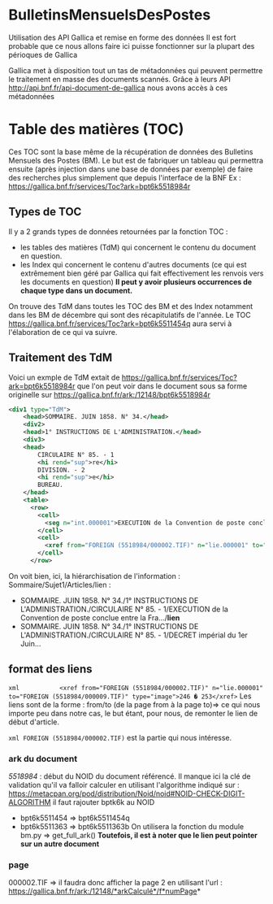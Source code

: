 # BulletinsMensuelsDesPostes
Utilisation des API Gallica et remise en forme des données
Il est fort probable que ce nous allons faire ici puisse fonctionner sur la plupart des périoques de Gallica

Gallica met à disposition tout un tas de métadonnées qui peuvent permettre le traitement en masse des documents scannés.
Grâce à leurs API http://api.bnf.fr/api-document-de-gallica nous avons accès à ces métadonnées

# Table des matières (TOC)
Ces TOC sont la base même de la récupération de données des Bulletins Mensuels des Postes (BM).
Le but est de fabriquer un tableau qui permettra ensuite (après injection dans une base de données par exemple) de faire des recherches plus simplement que depuis l'interface de la BNF
Ex : https://gallica.bnf.fr/services/Toc?ark=bpt6k5518984r

## Types de TOC
Il y a 2 grands types de données retournées par la fonction TOC :
* les tables des matières (TdM) qui concernent le contenu du document en question.
* les Index qui concernent le contenu d'autres documents (ce qui est extrêmement bien géré par Gallica qui fait effectivement les renvois vers les documents en question)
**Il peut y avoir plusieurs occurrences de chaque type dans un document.**

On trouve des TdM dans toutes les TOC des BM et des Index notamment dans les BM de décembre qui sont des récapitulatifs de l'année.
Le TOC https://gallica.bnf.fr/services/Toc?ark=bpt6k5511454q aura servi à l'élaboration de ce qui va suivre.

## Traitement des TdM
Voici un exmple de TdM extait de https://gallica.bnf.fr/services/Toc?ark=bpt6k5518984r que l'on peut voir dans le document sous sa forme originelle sur https://gallica.bnf.fr/ark:/12148/bpt6k5518984r
```xml
<div1 type="TdM">
    <head>SOMMAIRE. JUIN 1858. N° 34.</head>
    <div2>
    <head>1° INSTRUCTIONS DE L'ADMINISTRATION.</head>
    <div3>
    <head>
        CIRCULAIRE N° 85. - 1
        <hi rend="sup">re</hi>
        DIVISION. - 2
        <hi rend="sup">e</hi>
        BUREAU.
    </head>
    <table>
      <row>
        <cell>
          <seg n="int.000001">EXECUTION de la Convention de poste conclue entre la France et la Bavi�re, le 19 mars 1858. - Notification d'un d�cret pour l'ex�cution de cette Convention. - Instructions � ce sujet</seg>
        </cell>
        <cell>
          <xref from="FOREIGN (5518984/000002.TIF)" n="lie.000001" to="FOREIGN (5518984/000009.TIF)" type="image">246 � 253</xref>
        </cell>
      </row>
```
On voit bien, ici, la hiérarchisation de l'information :
Sommaire/Sujet1/Articles/lien :
* SOMMAIRE. JUIN 1858. N° 34./1° INSTRUCTIONS DE L'ADMINISTRATION./CIRCULAIRE N° 85. - 1/EXECUTION de la Convention de poste conclue entre la Fra.../**lien**
* SOMMAIRE. JUIN 1858. N° 34./1° INSTRUCTIONS DE L'ADMINISTRATION./CIRCULAIRE N° 85. - 1/DECRET impérial du 1er Juin...

## format des liens
```xml           <xref from="FOREIGN (5518984/000002.TIF)" n="lie.000001" to="FOREIGN (5518984/000009.TIF)" type="image">246 � 253</xref>```
Les liens sont de la forme : from/to (de la page from à la page to)=> ce qui nous importe peu dans notre cas, le but étant, pour nous, de remonter le lien de début d'article.

```xml FOREIGN (5518984/000002.TIF)``` est la partie qui nous intéresse.
### ark du document
*5518984* : début du NOID du document référencé. Il manque ici la clé de validation qu'il va falloir calculer en utilisant l'algorithme indiqué sur : https://metacpan.org/pod/distribution/Noid/noid#NOID-CHECK-DIGIT-ALGORITHM
il faut rajouter bptk6k au NOID
* bpt6k5511454 => bpt6k5511454q
* bpt6k5511363 => bpt6k5511363b
On utilisera la fonction du module bm.py => get_full_ark()
**Toutefois, il est à noter que le lien peut pointer sur un autre document**
### page
000002.TIF => il faudra donc afficher la page 2 en utilisant l'url :
https://gallica.bnf.fr/ark:/12148/*arkCalculé*/f*numPage*
